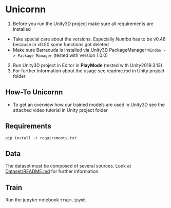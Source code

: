 # Unicornn

1. Before you run the Unity3D project make sure all requirements are installed
 - Take special care about the versions. Especially *Numba* has to be v0.48 because in v0.50 some functions got deleted
 - Make sure Barracuda is installed via Unity3D PackageManager `Window -> Package Manager` (tested with version 1.0.0)
2. Run Unity3D project in Editor in **PlayMode** (tested with Unity2019.3.13)
3. For further information about the usage see readme.md in Unity project folder

## How-To Unicornn

- To get an overview how our trained models are used in Unity3D see the attached video tutorial in Unity project folder

## Requirements

`pip install -r requirements.txt`

## Data

The dataset must be composed of several sources. Look at [Dataset/README.md](Dataset/README.md) for further information.

## Train

Run the jupyter notebook `train.ipynb`.
